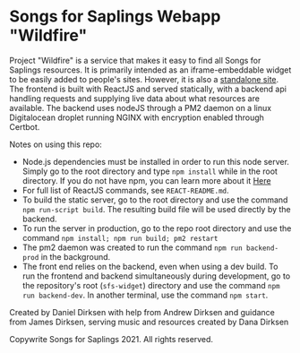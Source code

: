 # Songs for Saplings Webapp "Wildfire"
Project "Wildfire" is a service that makes it easy to find all Songs for Saplings resources. It is primarily intended as an iframe-embeddable widget to be easily added to people's sites. However, it is also a [standalone site](music.songsforsaplings.com).
The frontend is built with ReactJS and served statically, with a backend api handling requests and supplying live data about what resources are available.
The backend uses nodeJS through a PM2 daemon on a linux Digitalocean droplet running NGINX with encryption enabled through Certbot.

Notes on using this repo:
- Node.js dependencies must be installed in order to run this node server. Simply go to the root directory and type `npm install` while in the root directory. If you do not have npm, you can learn more about it [Here](https://www.npmjs.com/)
- For full list of ReactJS commands, see `REACT-README.md`.
- To build the static server, go to the root directory and use the command `npm run-script build`. The resulting build file will be used directly by the backend.
- To run the server in production, go to the repo root directory and use the command `npm install; npm run build; pm2 restart`
- The pm2 daemon was created to run the command `npm run backend-prod` in the background.
- The front end relies on the backend, even when using a dev build. To run the frontend and backend simultaneously during development, go to the repository's root (`sfs-widget`) directory and use the command `npm run backend-dev`. In another terminal, use the command `npm start`.

Created by Daniel Dirksen with help from Andrew Dirksen and guidance from James Dirksen, serving music and resources created by Dana Dirksen

Copywrite Songs for Saplings 2021. All rights reserved.
